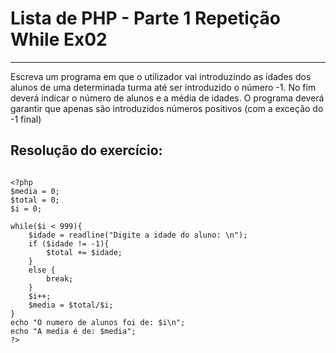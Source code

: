 # Lista de PHP - Parte 1 Repetição While Ex02

***

Escreva um programa em que o utilizador vai introduzindo as idades dos alunos de uma determinada turma até ser introduzido o número -1. No fim deverá indicar o número de alunos e a média de idades. O programa deverá garantir que apenas são introduzidos números positivos (com a exceção do -1 final)

## Resolução do exercício:

```

<?php
$media = 0;
$total = 0;
$i = 0;

while($i < 999){
    $idade = readline("Digite a idade do aluno: \n");
    if ($idade != -1){
        $total += $idade;
    }
    else {
        break;
    }
    $i++;
    $media = $total/$i;
}
echo "O numero de alunos foi de: $i\n";
echo "A media é de: $media";
?>

```